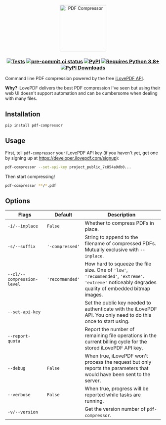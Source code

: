 <p align="center">
  <img src="https://raw.githubusercontent.com/janosh/pdf-compressor/main/assets/pdf-compressor.svg" alt="PDF Compressor" height=150>
</p>

<h3 align="center">

[![Tests](https://github.com/janosh/pdf-compressor/workflows/Tests/badge.svg)](https://github.com/janosh/pdf-compressor/actions)
[![pre-commit.ci status](https://results.pre-commit.ci/badge/github/janosh/pdf-compressor/main.svg)](https://results.pre-commit.ci/latest/github/janosh/pdf-compressor/main)
[![PyPI](https://img.shields.io/pypi/v/pdf-compressor)](https://pypi.org/project/pdf-compressor)
[![Requires Python 3.8+](https://img.shields.io/badge/Python-3.8+-blue.svg)](https://python.org/downloads)
[![PyPI Downloads](https://img.shields.io/pypi/dm/pdf-compressor)](https://pypistats.org/packages/pdf-compressor)

</h3>

Command line PDF compression powered by the free [iLovePDF API](https://developer.ilovepdf.com).

**Why?** iLovePDF delivers the best PDF compression I've seen but using their web UI doesn't support automation and can be cumbersome when dealing with many files.

## Installation

```sh
pip install pdf-compressor
```

## Usage

First, tell `pdf-compressor` your iLovePDF API key (if you haven't yet, get one by signing up at <https://developer.ilovepdf.com/signup>):

```sh
pdf-compressor --set-api-key project_public_7c854a9db0...
```

Then start compressing!

```sh
pdf-compressor **/*.pdf
```

## Options

| Flags                      | Default         | Description                                                                                                                                         |
| -------------------------- | --------------- | --------------------------------------------------------------------------------------------------------------------------------------------------- |
| `-i/--inplace`             | `False`         | Whether to compress PDFs in place.                                                                                                                  |
| `-s/--suffix`              | `'-compressed'` | String to append to the filename of compressed PDFs. Mutually exclusive with `--inplace`.                                                           |
| `--cl/--compression-level` | `'recommended'` | How hard to squeeze the file size. One of `'low'`, `'recommended'`, `'extreme'`. `'extreme'` noticeably degrades quality of embedded bitmap images. |
| `--set-api-key`            |                 | Set the public key needed to authenticate with the iLovePDF API. You only need to do this once to start using.                                      |
| `--report-quota`           |                 | Report the number of remaining file operations in the current billing cycle for the stored iLovePDF API key.                                        |
| `--debug`                  | `False`         | When true, iLovePDF won't process the request but only reports the parameters that would have been sent to the server.                              |
| `--verbose`                | `False`         | When true, progress will be reported while tasks are running.                                                                                       |
| `-v/--version`             |                 | Get the version number of `pdf-compressor`.                                                                                                         |
